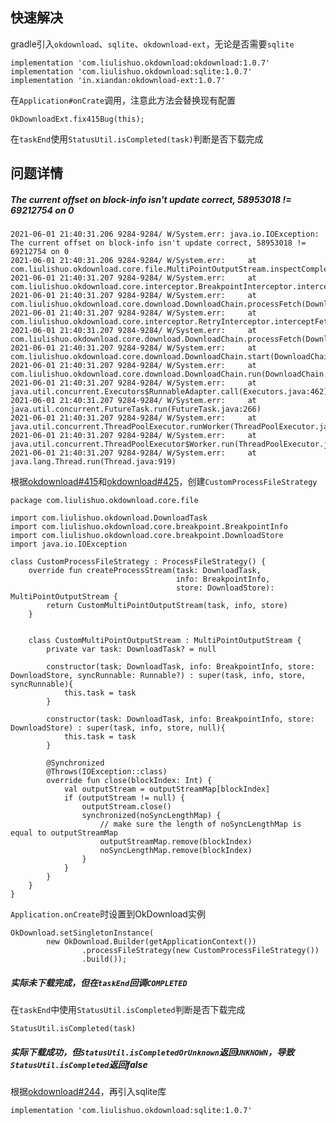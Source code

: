 ## 快速解决
gradle引入`okdownload`、`sqlite`、`okdownload-ext`，无论是否需要`sqlite`
```
implementation 'com.liulishuo.okdownload:okdownload:1.0.7'
implementation 'com.liulishuo.okdownload:sqlite:1.0.7'
implementation 'in.xiandan:okdownload-ext:1.0.7'
```

在`Application#onCrate`调用，注意此方法会替换现有配置
```
OkDownloadExt.fix415Bug(this);
```

在`taskEnd`使用`StatusUtil.isCompleted(task)`判断是否下载完成

## 问题详情
##### The current offset on block-info isn't update correct, 58953018 != 69212754 on 0

```
2021-06-01 21:40:31.206 9284-9284/ W/System.err: java.io.IOException: The current offset on block-info isn't update correct, 58953018 != 69212754 on 0
2021-06-01 21:40:31.206 9284-9284/ W/System.err:     at com.liulishuo.okdownload.core.file.MultiPointOutputStream.inspectComplete(MultiPointOutputStream.java:263)
2021-06-01 21:40:31.207 9284-9284/ W/System.err:     at com.liulishuo.okdownload.core.interceptor.BreakpointInterceptor.interceptFetch(BreakpointInterceptor.java:123)
2021-06-01 21:40:31.207 9284-9284/ W/System.err:     at com.liulishuo.okdownload.core.download.DownloadChain.processFetch(DownloadChain.java:220)
2021-06-01 21:40:31.207 9284-9284/ W/System.err:     at com.liulishuo.okdownload.core.interceptor.RetryInterceptor.interceptFetch(RetryInterceptor.java:57)
2021-06-01 21:40:31.207 9284-9284/ W/System.err:     at com.liulishuo.okdownload.core.download.DownloadChain.processFetch(DownloadChain.java:220)
2021-06-01 21:40:31.207 9284-9284/ W/System.err:     at com.liulishuo.okdownload.core.download.DownloadChain.start(DownloadChain.java:195)
2021-06-01 21:40:31.207 9284-9284/ W/System.err:     at com.liulishuo.okdownload.core.download.DownloadChain.run(DownloadChain.java:247)
2021-06-01 21:40:31.207 9284-9284/ W/System.err:     at java.util.concurrent.Executors$RunnableAdapter.call(Executors.java:462)
2021-06-01 21:40:31.207 9284-9284/ W/System.err:     at java.util.concurrent.FutureTask.run(FutureTask.java:266)
2021-06-01 21:40:31.207 9284-9284/ W/System.err:     at java.util.concurrent.ThreadPoolExecutor.runWorker(ThreadPoolExecutor.java:1167)
2021-06-01 21:40:31.207 9284-9284/ W/System.err:     at java.util.concurrent.ThreadPoolExecutor$Worker.run(ThreadPoolExecutor.java:641)
2021-06-01 21:40:31.207 9284-9284/ W/System.err:     at java.lang.Thread.run(Thread.java:919)
```

根据[okdownload#415](https://github.com/lingochamp/okdownload/issues/415#issuecomment-753313471)和[okdownload#425](https://github.com/lingochamp/okdownload/pull/425)，创建`CustomProcessFileStrategy`

```
package com.liulishuo.okdownload.core.file

import com.liulishuo.okdownload.DownloadTask
import com.liulishuo.okdownload.core.breakpoint.BreakpointInfo
import com.liulishuo.okdownload.core.breakpoint.DownloadStore
import java.io.IOException

class CustomProcessFileStrategy : ProcessFileStrategy() {
    override fun createProcessStream(task: DownloadTask,
                                     info: BreakpointInfo,
                                     store: DownloadStore): MultiPointOutputStream {
        return CustomMultiPointOutputStream(task, info, store)
    }


    class CustomMultiPointOutputStream : MultiPointOutputStream {
        private var task: DownloadTask? = null

        constructor(task: DownloadTask, info: BreakpointInfo, store: DownloadStore, syncRunnable: Runnable?) : super(task, info, store, syncRunnable){
            this.task = task
        }

        constructor(task: DownloadTask, info: BreakpointInfo, store: DownloadStore) : super(task, info, store, null){
            this.task = task
        }

        @Synchronized
        @Throws(IOException::class)
        override fun close(blockIndex: Int) {
            val outputStream = outputStreamMap[blockIndex]
            if (outputStream != null) {
                outputStream.close()
                synchronized(noSyncLengthMap) {
                    // make sure the length of noSyncLengthMap is equal to outputStreamMap
                    outputStreamMap.remove(blockIndex)
                    noSyncLengthMap.remove(blockIndex)
                }
            }
        }
    }
}
```

`Application.onCreate`时设置到OkDownload实例

```
OkDownload.setSingletonInstance(
        new OkDownload.Builder(getApplicationContext())
                .processFileStrategy(new CustomProcessFileStrategy())
                .build());
```

##### 实际未下载完成，但在`taskEnd`回调`COMPLETED`

在`taskEnd`中使用`StatusUtil.isCompleted`判断是否下载完成
```
StatusUtil.isCompleted(task)
```

##### 实际下载成功，但`StatusUtil.isCompletedOrUnknown`返回`UNKNOWN`，导致`StatusUtil.isCompleted`返回false
根据[okdownload#244](https://github.com/lingochamp/okdownload/issues/244)，再引入sqlite库
```
implementation 'com.liulishuo.okdownload:sqlite:1.0.7'
```
